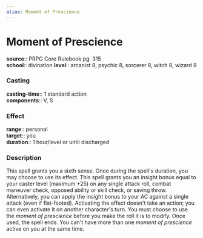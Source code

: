 ```yaml
---
alias: Moment of Prescience
---
```


# Moment of Prescience 

**source**:: PRPG Core Rulebook pg. 315  
**school**:: divination
**level**:: arcanist 8, psychic 8, sorcerer 8, witch 8, wizard 8

### Casting 

**casting-time**:: 1 standard action  
**components**:: V, S

### Effect 

**range**:: personal  
**target**:: you  
**duration**:: 1 hour/level or until discharged

### Description 

This spell grants you a sixth sense. Once during the spell's duration, you may choose to use its effect. This spell grants you an insight bonus equal to your caster level (maximum +25) on any single attack roll, combat maneuver check, opposed ability or skill check, or saving throw. Alternatively, you can apply the insight bonus to your AC against a single attack (even if flat-footed). Activating the effect doesn't take an action; you can even activate it on another character's turn. You must choose to use the *moment of prescience* before you make the roll it is to modify. Once used, the spell ends. You can't have more than one *moment of prescience* active on you at the same time.
